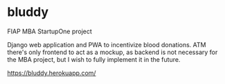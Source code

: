 # bluddy
FIAP MBA StartupOne project

Django web application and PWA to incentivize blood donations.
ATM there's only frontend to act as a mockup, as backend is not necessary for the MBA project, but I wish to fully implement it in the future.

https://bluddy.herokuapp.com/
